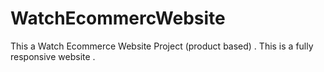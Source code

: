 # WatchEcommercWebsite
This a Watch Ecommerce Website Project (product based) . This is a fully responsive website .  
